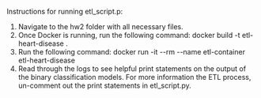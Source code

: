 Instructions for running etl_script.p:

1. Navigate to the hw2 folder with all necessary files.
2. Once Docker is running, run the following command: docker build -t etl-heart-disease .
3. Run the following command: docker run -it --rm --name etl-container etl-heart-disease
4. Read through the logs to see helpful print statements on the output of the binary classification models. For more information the ETL process, un-comment out the print statements in etl_script.py.